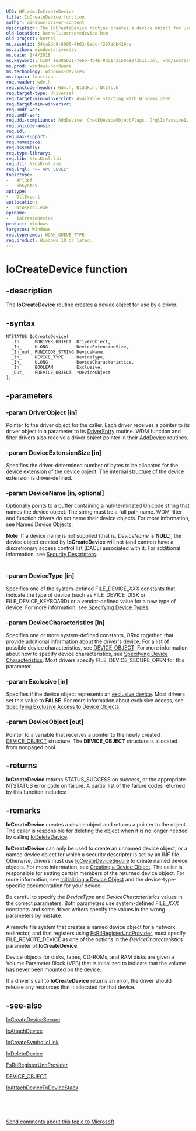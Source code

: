```yaml
---
UID: NF:wdm.IoCreateDevice
title: IoCreateDevice function
author: windows-driver-content
description: The IoCreateDevice routine creates a device object for use by a driver.
old-location: kernel\iocreatedevice.htm
old-project: kernel
ms.assetid: 54ca9dc8-8095-4b62-9ebc-f297abb429ca
ms.author: windowsdriverdev
ms.date: 1/4/2018
ms.keywords: k104_1e38a631-7e65-4b4b-8d51-3150a8073511.xml, wdm/IoCreateDevice, IoCreateDevice routine [Kernel-Mode Driver Architecture], IoCreateDevice, kernel.iocreatedevice
ms.prod: windows-hardware
ms.technology: windows-devices
ms.topic: function
req.header: wdm.h
req.include-header: Wdm.h, Ntddk.h, Ntifs.h
req.target-type: Universal
req.target-min-winverclnt: Available starting with Windows 2000.
req.target-min-winversvr: 
req.kmdf-ver: 
req.umdf-ver: 
req.ddi-compliance: AddDevice, CheckDeviceObjectFlags, IrqlIoPassive1, MiniportOnlyWdmDevice, HwStorPortProhibitedDDIs
req.unicode-ansi: 
req.idl: 
req.max-support: 
req.namespace: 
req.assembly: 
req.type-library: 
req.lib: NtosKrnl.lib
req.dll: NtosKrnl.exe
req.irql: "<= APC_LEVEL"
topictype:
-	APIRef
-	kbSyntax
apitype:
-	DllExport
apilocation:
-	NtosKrnl.exe
apiname:
-	IoCreateDevice
product: Windows
targetos: Windows
req.typenames: WORK_QUEUE_TYPE
req.product: Windows 10 or later.
---
```


# IoCreateDevice function


## -description


The <b>IoCreateDevice</b> routine creates a device object for use by a driver.


## -syntax


````
NTSTATUS IoCreateDevice(
  _In_     PDRIVER_OBJECT  DriverObject,
  _In_     ULONG           DeviceExtensionSize,
  _In_opt_ PUNICODE_STRING DeviceName,
  _In_     DEVICE_TYPE     DeviceType,
  _In_     ULONG           DeviceCharacteristics,
  _In_     BOOLEAN         Exclusive,
  _Out_    PDEVICE_OBJECT  *DeviceObject
);
````


## -parameters




### -param DriverObject [in]

Pointer to the driver object for the caller. Each driver receives a pointer to its driver object in a parameter to its <a href="..\wdm\nc-wdm-driver_initialize.md">DriverEntry</a> routine. WDM function and filter drivers also receive a driver object pointer in their <a href="https://msdn.microsoft.com/library/windows/hardware/ff540521">AddDevice</a> routines.


### -param DeviceExtensionSize [in]

Specifies the driver-determined number of bytes to be allocated for the <a href="https://msdn.microsoft.com/9ea59994-1112-4ae5-96a8-fa0670694b53">device extension</a> of the device object. The internal structure of the device extension is driver-defined.


### -param DeviceName [in, optional]

Optionally points to a buffer containing a null-terminated Unicode string that names the device object. The string must be a full path name. WDM filter and function drivers do not name their device objects. For more information, see <a href="https://msdn.microsoft.com/library/windows/hardware/ff556420">Named Device Objects</a>.
     
<div class="alert"><b>Note</b>  If a device name is not supplied (that is, <i>DeviceName</i> is <b>NULL</b>), the device object created by <b>IoCreateDevice</b> will not (and cannot) have a discretionary access control list (DACL) associated with it. For additional information, see <a href="https://msdn.microsoft.com/library/windows/hardware/ff563698">Security Descriptors</a>.</div><div> </div>

### -param DeviceType [in]

Specifies one of the system-defined FILE_DEVICE_<i>XXX</i> constants that indicate the type of device (such as FILE_DEVICE_DISK or FILE_DEVICE_KEYBOARD) or a vendor-defined value for a new type of device. For more information, see <a href="https://msdn.microsoft.com/library/windows/hardware/ff563821">Specifying Device Types</a>.


### -param DeviceCharacteristics [in]

Specifies one or more system-defined constants, ORed together, that provide additional information about the driver's device. For a list of possible device characteristics, see <a href="..\wdm\ns-wdm-_device_object.md">DEVICE_OBJECT</a>. For more information about how to specify device characteristics, see <a href="https://msdn.microsoft.com/library/windows/hardware/ff563818">Specifying Device Characteristics</a>. Most drivers specify FILE_DEVICE_SECURE_OPEN for this parameter.


### -param Exclusive [in]

Specifies if the device object represents an <a href="https://msdn.microsoft.com/0dd010e7-3e10-422a-adcb-8fe7df9e29ab">exclusive device</a>. Most drivers set this value to <b>FALSE</b>. For more information about exclusive access, see <a href="https://msdn.microsoft.com/library/windows/hardware/ff563827">Specifying Exclusive Access to Device Objects</a>.


### -param DeviceObject [out]

Pointer to a variable that receives a pointer to the newly created <a href="..\wdm\ns-wdm-_device_object.md">DEVICE_OBJECT</a> structure. The <b>DEVICE_OBJECT</b> structure is allocated from nonpaged pool.


## -returns


<b>IoCreateDevice</b> returns STATUS_SUCCESS on success, or the appropriate NTSTATUS error code on failure. A partial list of the failure codes returned by this function includes:



## -remarks


<b>IoCreateDevice</b> creates a device object and returns a pointer to the object. The caller is responsible for deleting the object when it is no longer needed by calling <a href="..\wdm\nf-wdm-iodeletedevice.md">IoDeleteDevice</a>.

<b>IoCreateDevice</b> can only be used to create an unnamed device object, or a named device object for which a security descriptor is set by an INF file. Otherwise, drivers must use <a href="https://msdn.microsoft.com/library/windows/hardware/ff548407">IoCreateDeviceSecure</a> to create named device objects. For more information, see <a href="https://msdn.microsoft.com/library/windows/hardware/ff542862">Creating a Device Object</a>. The caller is responsible for setting certain members of the returned device object. For more information, see <a href="https://msdn.microsoft.com/library/windows/hardware/ff547807">Initializing a Device Object</a> and the device-type-specific documentation for your device.

Be careful to specify the <i>DeviceType</i> and <i>DeviceCharacteristics</i> values in the correct parameters. Both parameters use system-defined FILE_<i>XXX</i> constants and some driver writers specify the values in the wrong parameters by mistake.

A remote file system that creates a named device object for a network redirector, and that registers using <a href="..\ntifs\nf-ntifs-_fsrtl_advanced_fcb_header-fsrtlregisteruncprovider~r2.md">FsRtlRegisterUncProvider</a>, must specify FILE_REMOTE_DEVICE as one of the options in the <i>DeviceCharacteristics</i> parameter of <b>IoCreateDevice</b>.

Device objects for disks, tapes, CD-ROMs, and RAM disks are given a Volume Parameter Block (VPB) that is initialized to indicate that the volume has never been mounted on the device.

If a driver's call to <b>IoCreateDevice</b> returns an error, the driver should release any resources that it allocated for that device.



## -see-also

<a href="https://msdn.microsoft.com/library/windows/hardware/ff548407">IoCreateDeviceSecure</a>

<a href="..\wdm\nf-wdm-ioattachdevice.md">IoAttachDevice</a>

<a href="..\wdm\nf-wdm-iocreatesymboliclink.md">IoCreateSymbolicLink</a>

<a href="..\wdm\nf-wdm-iodeletedevice.md">IoDeleteDevice</a>

<a href="..\ntifs\nf-ntifs-_fsrtl_advanced_fcb_header-fsrtlregisteruncprovider~r2.md">FsRtlRegisterUncProvider</a>

<a href="..\wdm\ns-wdm-_device_object.md"> DEVICE_OBJECT</a>

<a href="..\wdm\nf-wdm-ioattachdevicetodevicestack.md">IoAttachDeviceToDeviceStack</a>

 

 

<a href="mailto:wsddocfb@microsoft.com?subject=Documentation%20feedback [kernel\kernel]:%20IoCreateDevice routine%20 RELEASE:%20(1/4/2018)&amp;body=%0A%0APRIVACY STATEMENT%0A%0AWe use your feedback to improve the documentation. We don't use your email address for any other purpose, and we'll remove your email address from our system after the issue that you're reporting is fixed. While we're working to fix this issue, we might send you an email message to ask for more info. Later, we might also send you an email message to let you know that we've addressed your feedback.%0A%0AFor more info about Microsoft's privacy policy, see http://privacy.microsoft.com/en-us/default.aspx." title="Send comments about this topic to Microsoft">Send comments about this topic to Microsoft</a>

